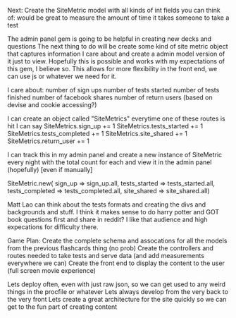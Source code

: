 Next:
Create the SiteMetric model with all kinds of int fields you can think of:
would be great to measure the amount of time it takes someone to take a test


The admin panel gem is going to be helpful in creating new decks and questions
The next thing to do will be create some kind of site metric object that captures information I care about and create a admin model version of it just to view. Hopefully this is possible and works with my expectations of this gem, I believe so. This allows for more flexibility in the front end, we can use js or whatever we need for it. 

I care about:
number of sign ups
number of tests started
number of tests finished
number of facebook shares
number of return users (based on devise and cookie accessing?)

I can create an object called "SiteMetrics" 
everytime one of these routes is hit I can say 
SiteMetrics.sign_up += 1
SiteMetrics.tests_started += 1
SiteMetrics.tests_completed += 1
SiteMetrics.site_shared += 1
SiteMetrics.return_user += 1

I can track this in my admin panel and create a new instance of SiteMetric every night with the total count for each and view it in the admin panel (hopefully) [even if manually]

SiteMetric.new(
sign_up => sign_up.all, 
tests_started => tests_started.all,
tests_completed => tests_completed.all,
site_shared => site_shared.all)

Matt Lao can think about the tests formats and creating the divs and backgrounds and stuff. I think it makes sense to do harry potter and GOT book questions first and share in reddit? I like that audience and high expecations for difficulty there. 

Game Plan:
Create the complete schema and assocations for all the models from the previous flashcards thing (no prob)
Create the controllers and routes needed to take tests and serve data (and add measurements everywhere we can)
Create the front end to display the content to the user (full screen movie experience)

Lets deploy often, even with just raw json, so we can get used to any weird things in the procfile or whatever
Lets always develop from the very back to the very front
Lets create a great architecture for the site quickly so we can get to the fun part of creating content





